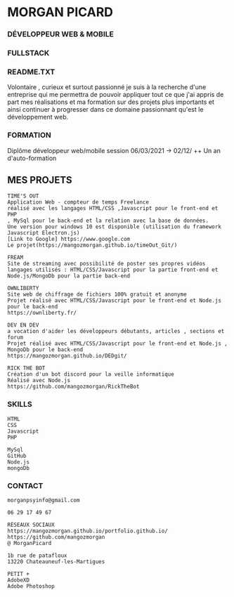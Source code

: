 # MORGAN PICARD

### DÉVELOPPEUR WEB & MOBILE

### FULLSTACK

### README.TXT

Volontaire , curieux et surtout passionné je suis à la recherche
d'une entreprise qui me permettra de pouvoir appliquer tout ce
que j'ai appris de part mes réalisations et ma formation sur des
projets plus importants et ainsi continuer à progresser dans ce
domaine passionnant qu'est le développement web.

### FORMATION

Diplôme développeur web/mobile
session 06/03/2021 -> 02/12/
++ Un an d'auto-formation

## MES PROJETS
```
TIME'S OUT
Application Web - compteur de temps Freelance
réalisé avec les langages HTML/CSS ,Javascript pour le front-end et PHP
, MySql pour le back-end et la relation avec la base de données.
Une version pour windows 10 est disponible (utilisation du framework
Javascript Electron.js)
[Link to Google] https://www.google.com
Le projet(https://mangozmorgan.github.io/timeOut_Git/) 

```
```
FREAM
Site de streaming avec possibilité de poster ses propres vidéos
langages utilisés : HTML/CSS/Javascript pour la partie front-end et
Node.js/MongoDb pour la partie back-end
```
```
OWNLIBERTY
Site web de chiffrage de fichiers 100% gratuit et anonyme
Projet réalisé avec HTML/CSS/Javascript pour le front-end et Node.js
pour le back-end
https://ownliberty.fr/
```
```
DEV EN DEV
a vocation d'aider les développeurs débutants, articles , sections et forum
Projet réalisé avec HTML/CSS/Javascript pour le front-end et Node.js ,
MongoDb pour le back-end
https://mangozmorgan.github.io/DEDgit/
```
```
RICK THE BOT
Création d'un bot discord pour la veille informatique
Réalisé avec Node.js
https://github.com/mangozmorgan/RickTheBot
```
### SKILLS

```
HTML
CSS
Javascript
PHP
```
```
MySql
GitHub
Node.js
mongoDb
```



### CONTACT
```
morganpsyinfo@gmail.com
```
```
06 29 17 49 67
```
```
RÉSEAUX SOCIAUX
https://mangozmorgan.github.io/portfolio.github.io/
https://github.com/mangozmorgan
@ MorganPicard
```
```
1b rue de patafloux
13220 Chateauneuf-les-Martigues
```
```
PETIT +
AdobeXD
Adobe Photoshop
